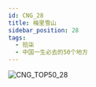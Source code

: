 ```yaml
---
id: CNG_28
title: 梅里雪山
sidebar_position: 28
tags:
  - 拾柒
  - 中国一生必去的50个地方
---
```

![CNG_TOP50_28](/img/love/CNG_TOP50/28.png)
